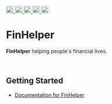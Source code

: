 <div>
  <a href="https://github.com/santos-gabriel/fin-helper/releases/latest/">
    <!--<img alt="GitHub release (latest SemVer including pre-releases)" src="https://img.shields.io/github/v/release/santos-gabriel/fin-helper?include_prereleases&style=flat-square" height="20">-->
    <img alt="GitHub release (latest by date including pre-releases)" src="https://img.shields.io/github/v/release/santos-gabriel/fin-helper?color=F24E1E&include_prereleases&style=flat-square" height="20">
  </a>
  <a href="https://gabrieldossantos.com.br">
    <img alt="Google Play" src="https://img.shields.io/badge/Google_Play-414141?style=for-the-badge&logo=google-play&logoColor=white"height="20"/>
  </a>
  <a href="https://gabrieldossantos.com.br/projects/finhelper/">
    <img alt="Google Play" src="https://img.shields.io/badge/website-000000?style=for-the-badge&logo=Instatus&logoColor=white"height="20"/>
  </a>
  <a href="https://www.figma.com/file/VWOUi7WSIGygLAwvJYpYOI?node-id=0:1">
    <img alt="Figma" src="https://img.shields.io/badge/Figma-F24E1E?style=for-the-badge&logo=figma&logoColor=white"height="20"/>
  </a>
  <a href="https://salty-baboon-9fc.notion.site/FinHelper-e4f96a1e051d4b51a3dcb4b3276a1be7">
    <img alt="Notion Documentation" src="https://img.shields.io/badge/Notion-000000?style=for-the-badge&logo=notion&logoColor=white"height="20"/>
  </a>
  


</div>

# FinHelper
<b>FinHelper</b> helping people's financial lives.


<br>

## Getting Started

- [Documentation for FinHelper](https://salty-baboon-9fc.notion.site/FinHelper-e4f96a1e051d4b51a3dcb4b3276a1be7)
